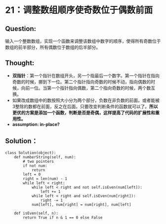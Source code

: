 # 21：调整数组顺序使奇数位于偶数前面

## Question:

输入一个整数数组，实现一个函数来调整该数组中数字的顺序，使得所有奇数位于数组的前半部分，所有偶数位于数组的后半部分。

## Thought:

* **双指针**：第一个指针在数组开头，另一个指最后一个数字。第一个指针在指向奇数的时候，挪到下一位。第二个指针指向奇数的时候不动，指向偶数的时候，向前一位。当第一个指针指向偶数，第二个指向奇数的时候，两个数互换。
* 如果改成数组中的数按照大小分为两个部分，负数在非负数的前面。或者能被3整除的数都在前面，反之在后面。只要改变判断条件的函数就可以了。**所以更优的方案是添加一个函数，判断是否是奇偶，这样提高了代码的扩展性和重用性。**
* **assumption: in-place?** 

## Solution：

```text
class Solution(object):
    def numberString(self, num):
        # two pointers
        if not num:
            return
        left = 0
        right = len(num) - 1
        while left < right:
            while left < right and not self.isEven(num[left]):
                left += 1
            while left < right and self.isEven(num[right]):
                right -= 1
            num[left], num[right] = num[right], num[left]
            
    def isEven(self, n):
        return True if n & 1 == 0 else False 
    
```

